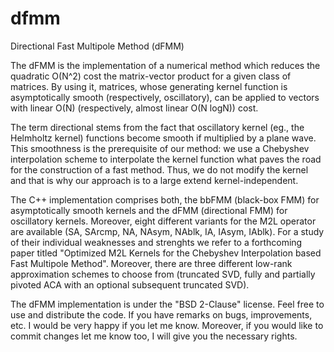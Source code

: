 dfmm
====

Directional Fast Multipole Method (dFMM)

The dFMM is the implementation of a numerical method which reduces the
quadratic O(N^2) cost the matrix-vector product for a given class of
matrices. By using it, matrices, whose generating kernel function is
asymptotically smooth (respectively, oscillatory), can be applied to vectors
with linear O(N) (respectively, almost linear O(N logN)) cost.

The term directional stems from the fact that oscillatory kernel (eg., the
Helmholtz kernel) functions become smooth if multiplied by a plane wave. This
smoothness is the prerequisite of our method: we use a Chebyshev interpolation
scheme to interpolate the kernel function what paves the road for the
construction of a fast method. Thus, we do not modify the kernel and that is
why our approach is to a large extend kernel-independent.

The C++ implementation comprises both, the bbFMM (black-box FMM) for
asymptotically smooth kernels and the dFMM (directional FMM) for oscillatory
kernels. Moreover, eight different variants for the M2L operator are available
(SA, SArcmp, NA, NAsym, NAblk, IA, IAsym, IAblk). For a study of their
individual weaknesses and strenghts we refer to a forthcoming paper titled
"Optimized M2L Kernels for the Chebyshev Interpolation based Fast Multipole
Method". Moreover, there are three different low-rank approximation schemes to
choose from (truncated SVD, fully and partially pivoted ACA with an optional
subsequent truncated SVD).

The dFMM implementation is under the "BSD 2-Clause" license. Feel free to use
and distribute the code. If you have remarks on bugs, improvements, etc. I
would be very happy if you let me know. Moreover, if you would like to commit
changes let me know too, I will give you the necessary rights.
